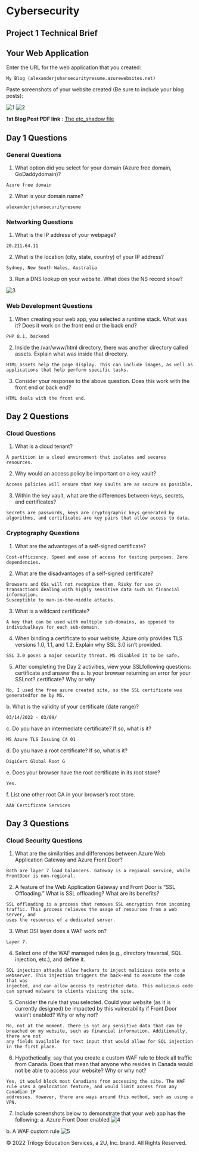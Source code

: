 # Cybersecurity

## Project 1 Technical Brief

## Your Web Application

Enter the URL for the web application that you created:

```
My Blog (alexanderjuhansecurityresume.azurewebsites.net)
```
Paste screenshots of your website created (Be sure to include your blog posts):

![1](https://user-images.githubusercontent.com/113793122/220007170-df8ce073-2a56-44fb-bf28-d6eac15fddb0.png)
![2](https://user-images.githubusercontent.com/113793122/220007177-a8f428fa-1507-4186-9109-77093b30f5aa.png)

**1st Blog Post PDF link** : [The etc_shadow file](https://drive.google.com/file/d/16A4E9RQAcROgY8dbeEUOTtFy6NVBRkaA/view?usp=sharing)


## Day 1 Questions

### General Questions

1. What option did you select for your domain (Azure free domain, GoDaddydomain)?

```
Azure free domain
```
2. What is your domain name?
```
alexanderjuhansecurityresume
```
### Networking Questions

1. What is the IP address of your webpage?
```
20.211.64.11
```
2. What is the location (city, state, country) of your IP address?
```
Sydney, New South Wales, Australia
```
3. Run a DNS lookup on your website. What does the NS record show?

![3](https://user-images.githubusercontent.com/113793122/220007511-5eb8a41e-cadf-41ce-a698-1fea0514907b.png)

### Web Development Questions

1. When creating your web app, you selected a runtime stack. What was it? Does it work on the front end or the back end?
```
PHP 8.1, backend
```

2. Inside the /var/www/html directory, there was another directory called assets. Explain what was inside that directory.
```
HTML assets help the page display. This can include images, as well as applications that help perform specific tasks.
```
3. Consider your response to the above question. Does this work with the front end or back end?
```
HTML deals with the front end.
```
## Day 2 Questions

### Cloud Questions

1. What is a cloud tenant?
```
A partition in a cloud environment that isolates and secures resources.
```
2. Why would an access policy be important on a key vault?
```
Access policies will ensure that Key Vaults are as secure as possible.
```
3. Within the key vault, what are the differences between keys, secrets, and certificates?
```
Secrets are passwords, keys are cryptographic keys generated by algorithms, and certificates are key pairs that allow access to data.
```
### Cryptography Questions

1. What are the advantages of a self-signed certificate?
```
Cost-efficiency. Speed and ease of access for testing purposes. Zero dependencies.
```

2. What are the disadvantages of a self-signed certificate?
```
Browsers and OSs will not recognize them. Risky for use in transactions dealing with highly sensitive data such as financial information.
Susceptible to man-in-the-middle attacks.
```
3. What is a wildcard certificate?
```
A key that can be used with multiple sub-domains, as opposed to individualkeys for each sub-domain.
```
4. When binding a certificate to your website, Azure only provides TLS versions 1.0, 1.1, and 1.2.  Explain why SSL 3.0 isn’t provided.
```
SSL 3.0 poses a major security threat. MS disabled it to be safe.
```
5. After completing the Day 2 activities, view your SSLfollowing questions: certificate and answer the
    a. Is your browser returning an error for your SSLnot? certificate? Why or why
```
No, I used the free azure created site, so the SSL certificate was generatedfor me by MS.
```
b. What is the validity of your certificate (date range)?
```
03/14/2022 - 03/09/
```
c. Do you have an intermediate certificate? If so, what is it?
```
MS Azure TLS Issuing CA 01
```
d. Do you have a root certificate? If so, what is it?
```
DigiCert Global Root G
```


e. Does your browser have the root certificate in its root store?
```
Yes.
```
f. List one other root CA in your browser’s root store.
```
AAA Certificate Services
```
## Day 3 Questions

### Cloud Security Questions

1. What are the similarities and differences between Azure Web Application Gateway and Azure Front Door?
```
Both are layer 7 load balancers. Gateway is a regional service, while FrontDoor is non-regional.
```
2. A feature of the Web Application Gateway and Front Door is “SSL Offloading.” What is SSL offloading? What are its benefits?
```
SSL offloading is a process that removes SSL encryption from incoming traffic. This process relieves the usage of resources from a web server, and
uses the resources of a dedicated server.
```
3. What OSI layer does a WAF work on?
```
Layer 7.
```
4. Select one of the WAF managed rules (e.g., directory traversal, SQL injection, etc.), and define it.
```
SQL injection attacks allow hackers to inject malicious code onto a webserver. This injection triggers the back-end to execute the code that was
injected, and can allow access to restricted data. This malicious code can spread malware to clients visiting the site.
```
5. Consider the rule that you selected. Could your website (as it is currently designed) be impacted by this vulnerability if Front Door wasn’t enabled? Why or why not?
```
No, not at the moment. There is not any sensitive data that can be breached on my website, such as financial information. Additionally, there are not
any fields available for text input that would allow for SQL injection in the first place.
```
6. Hypothetically, say that you create a custom WAF rule to block all traffic from Canada. 
Does that mean that anyone who resides in Canada would not be able to access your website? Why or why not?
```
Yes, it would block most Canadians from accessing the site. The WAF rule uses a geolocation feature, and would limit access from any Canadian IP
addresses. However, there are ways around this method, such as using a VPN.
```
7. Include screenshots below to demonstrate that your web app has the following:
a. Azure Front Door enabled
![4](https://user-images.githubusercontent.com/113793122/220008223-bfb76704-0780-4915-aa2b-e41e8180b8fb.png)


b. A WAF custom rule
![5](https://user-images.githubusercontent.com/113793122/220008229-0e4f71e3-d0d1-4bce-b146-8f31b074ffdb.png)

© 2022 Trilogy Education Services, a 2U, Inc. brand. All Rights Reserved.


